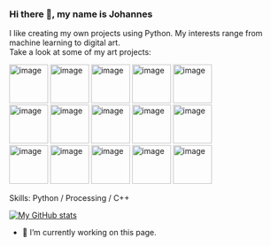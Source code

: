 ### Hi there 👋, my name is Johannes
I like creating my own projects using Python. My interests range from machine learning to digital art. <br>
Take a look at some of my art projects:
<!-- ![](https://github.com/jbirkenmaier/jbirkenmaier/assets/127735731/d2207266-0bc9-43d5-b6ff-c61c6ed4edd5)-->
<img src="https://github.com/jbirkenmaier/jbirkenmaier/assets/127735731/d2207266-0bc9-43d5-b6ff-c61c6ed4edd5" alt="image" width="70" height="auto"> 
<img src="https://github.com/jbirkenmaier/jbirkenmaier/assets/127735731/4adcbb38-c6c5-4836-8af7-537dd11f823c" alt="image" width="70" height="auto"> 
<img src="https://github.com/jbirkenmaier/jbirkenmaier/assets/127735731/4a817459-a6b6-44ea-9e62-19270dfd68f9" alt="image" width="70" height="auto"> 
<img src="https://github.com/jbirkenmaier/jbirkenmaier/assets/127735731/52dad5a1-c902-4ecb-8114-65db0a310ef8" alt="image" width="70" height="auto"> 
<img src="https://github.com/jbirkenmaier/jbirkenmaier/assets/127735731/f3faebf0-0d26-4c60-a14f-929a651b7a00" alt="image" width="70" height="auto"> 
<br>
<img src="https://github.com/jbirkenmaier/jbirkenmaier/assets/127735731/8aa73e50-ca4a-4a9a-975a-ff11176ea34c" alt="image" width="70" height="auto"> 
<img src="https://github.com/jbirkenmaier/jbirkenmaier/assets/127735731/3265cf4c-c9bd-4d8a-b4ab-9b4b1d5b6510" alt="image" width="70" height="auto"> 
<img src="https://github.com/jbirkenmaier/jbirkenmaier/assets/127735731/e6679b82-4e1a-477e-bb83-889b7d4d02c5" alt="image" width="70" height="auto"> 
<img src="https://github.com/jbirkenmaier/jbirkenmaier/assets/127735731/079bc491-53f9-40af-b613-4228950e7cfb" alt="image" width="70" height="auto"> 
<img src="https://github.com/jbirkenmaier/jbirkenmaier/assets/127735731/335eaeab-8479-457b-8907-168c862963d3" alt="image" width="70" height="auto"> 
<br>
<img src="https://github.com/jbirkenmaier/jbirkenmaier/assets/127735731/335eaeab-8479-457b-8907-168c862963d3" alt="image" width="70" height="auto"> 
<img src="https://github.com/jbirkenmaier/jbirkenmaier/assets/127735731/bf68f762-6ef4-4cd7-aabf-aceb06a51ccf" alt="image" width="70" height="auto"> 
<img src="https://github.com/jbirkenmaier/jbirkenmaier/assets/127735731/4b8587a9-f968-4a85-8b6f-e4565f3bcd1d" alt="image" width="70" height="auto"> 
<img src="https://github.com/jbirkenmaier/jbirkenmaier/assets/127735731/4b8587a9-f968-4a85-8b6f-e4565f3bcd1d" alt="image" width="70" height="auto"> 
<img src="https://github.com/jbirkenmaier/jbirkenmaier/assets/127735731/ec1802fe-1baa-4da4-b0d2-75f628589f6e" alt="image" width="70" height="auto"> 
<br>

Skills: Python / Processing / C++



[![My GitHub stats](https://github-readme-stats.vercel.app/api?username=jbirkenmaier)](https://github.com/jbirkenmaier/github-readme-stats)

- 🔭 I’m currently working on this page. 

<!--https://github.com/jbirkenmaier/jbirkenmaier/assets/127735731/c806ffd0-6617-44ff-8695-40c31f267e32

<video width="100" height="auto" controls="controls">
  <source src="webs.mp4" type="video/mp4">
Your browser does not support the video tag.
</video>

<video style="width:100%" controls="controls">
  <source src="github.com/jbirkenmaier/jbirkenmaier/assets/127735731/c806ffd0-6617-44ff-8695-40c31f267e32
" type="video/mp4">
Your browser does not support the video tag.
</video>

<!--
- 🔭 I’m currently working on ...
- 🌱 I’m currently learning ...
- 👯 I’m looking to collaborate on ...
- 🤔 I’m looking for help with ...
- 💬 Ask me about ...
- 📫 How to reach me: ...
- 😄 Pronouns: ...
- ⚡ Fun fact: ...
-->

